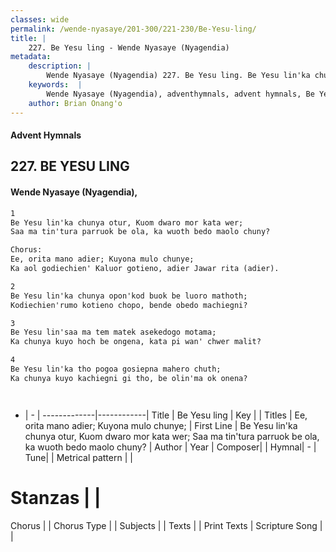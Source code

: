 ```yaml
---
classes: wide
permalink: /wende-nyasaye/201-300/221-230/Be-Yesu-ling/
title: |
    227. Be Yesu ling - Wende Nyasaye (Nyagendia)
metadata:
    description: |
        Wende Nyasaye (Nyagendia) 227. Be Yesu ling. Be Yesu lin'ka chunya otur, Kuom dwaro mor kata wer; Saa ma tin'tura parruok be ola, ka wuoth bedo maolo chuny?  Chorus: Ee, orita mano adier; Kuyona mulo chunye; Ka aol godiechien' Kaluor gotieno, adier Jawar rita (adier).  
    keywords:  |
        Wende Nyasaye (Nyagendia), adventhymnals, advent hymnals, Be Yesu ling, Be Yesu lin'ka chunya otur, Kuom dwaro mor kata wer; Saa ma tin'tura parruok be ola, ka wuoth bedo maolo chuny?. Ee, orita mano adier; Kuyona mulo chunye;
    author: Brian Onang'o
---
```


#### Advent Hymnals
## 227. BE YESU LING
####  Wende Nyasaye (Nyagendia),

```txt
1
Be Yesu lin'ka chunya otur, Kuom dwaro mor kata wer;
Saa ma tin'tura parruok be ola, ka wuoth bedo maolo chuny?

Chorus:
Ee, orita mano adier; Kuyona mulo chunye;
Ka aol godiechien' Kaluor gotieno, adier Jawar rita (adier).

2
Be Yesu lin'ka chunya opon'kod buok be luoro mathoth;
Kodiechien'rumo kotieno chopo, bende obedo machiegni?

3
Be Yesu lin'saa ma tem matek asekedogo motama;
Ka chunya kuyo hoch be ongena, kata pi wan' chwer malit?

4
Be Yesu lin'ka tho pogoa gosiepna mahero chuth;
Ka chunya kuyo kachiegni gi tho, be olin'ma ok onena?




```

- |   -  |
-------------|------------|
Title | Be Yesu ling |
Key |  |
Titles | Ee, orita mano adier; Kuyona mulo chunye; |
First Line | Be Yesu lin'ka chunya otur, Kuom dwaro mor kata wer; Saa ma tin'tura parruok be ola, ka wuoth bedo maolo chuny? |
Author | 
Year | 
Composer| |
Hymnal|  - |
Tune|  |
Metrical pattern | |
# Stanzas |  |
Chorus |  |
Chorus Type |  |
Subjects | |
Texts |  |
Print Texts | 
Scripture Song |  |
    
